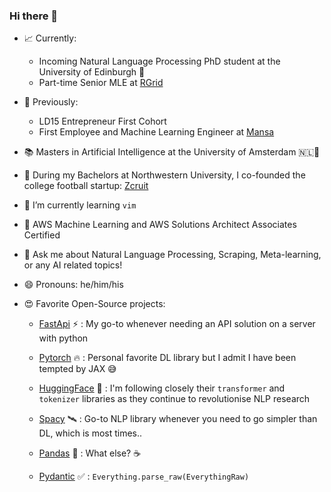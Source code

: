 ### Hi there 👋

- 📈 Currently:
    - Incoming Natural Language Processing PhD student at the University of Edinburgh 🏴󠁧󠁢󠁳󠁣󠁴󠁿
    - Part-time Senior MLE at [RGrid](https://rgrid.tech/)

- 🔭 Previously: 
    - LD15 Entrepreneur First Cohort
    - First Employee and Machine Learning Engineer at [Mansa](https://www.getmansa.com)

- 📚 Masters in Artificial Intelligence at the University of Amsterdam 🇳🇱🌷

- 🏈 During my Bachelors at Northwestern University, I co-founded the college football startup: [Zcruit](https://www.zcruit.com)

- 🌱 I’m currently learning `vim`

- 🔖 AWS Machine Learning and AWS Solutions Architect Associates Certified

- 💬 Ask me about Natural Language Processing, Scraping, Meta-learning, or any AI related topics!

- 😄 Pronouns: he/him/his

- 😍 Favorite Open-Source projects: 
    - [FastApi](https://github.com/tiangolo/fastapi) ⚡ : My go-to whenever needing an API solution on a server with python
  
    - [Pytorch](https://github.com/pytorch/pytorch) 🔥 : Personal favorite DL library but I admit I have been tempted by JAX 😅
  
    - [HuggingFace](https://github.com/huggingface) 🤗 : I'm following closely their `transformer` and `tokenizer` libraries as they continue to revolutionise NLP research
    
    - [Spacy](https://github.com/explosion/spaCy) 🛰 : Go-to NLP library whenever you need to go simpler than DL, which is most times..
   
    - [Pandas](https://github.com/pandas-dev/pandas) 🐼 : What else? ☕️
    
    - [Pydantic](https://github.com/samuelcolvin/pydantic) ✅ : `Everything.parse_raw(EverythingRaw)`
